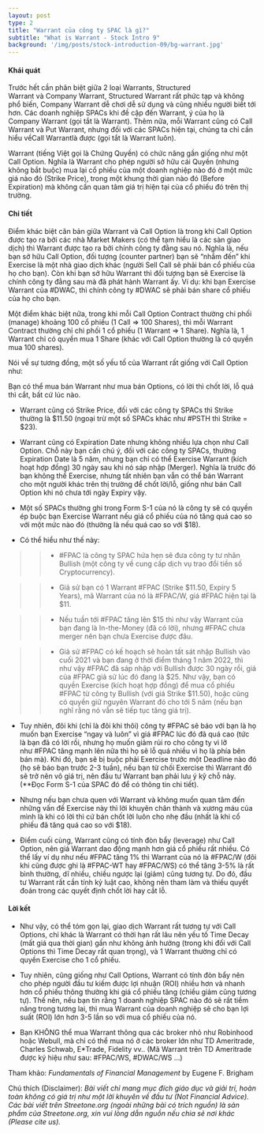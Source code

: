 ```yaml
---
layout: post
type: 2
title: "Warrant của công ty SPAC là gì?"
subtitle: "What is Warrant - Stock Intro 9"
background: '/img/posts/stock-introduction-09/bg-warrant.jpg'
---
```


#### Khái quát

Trước hết cần phân biệt giữa 2 loại Warrants, Structured Warrant và Company Warrant, Structured Warrant rất phức tạp và không phổ biến, Company Warrant dễ chơi dễ sử dụng và cũng nhiều người biết tới hơn. Các doanh nghiệp SPACs khi đề cập đến Warrant, ý của họ là Company Warrant (gọi tắt là Warrant). Thêm nữa, mỗi Warrant cũng có Call Warrant và Put Warrant, nhưng đối với các SPACs hiện tại, chúng ta chỉ cần hiểu vềCall Warrantlà được (gọi tắt là Warrant luôn).

Warrant (tiếng Việt gọi là Chứng Quyền) có chức năng gần giống như một Call Option. Nghĩa là Warrant cho phép người sở hữu cái Quyền (nhưng không bắt buộc) mua lại cổ phiếu của một doanh nghiệp nào đó ở một mức giá nào đó (Strike Price), trong một khung thời gian nào đó (Before Expiration) mà không cần quan tâm giá trị hiện tại của cổ phiếu đó trên thị trường.


#### Chi tiết

Điểm khác biệt căn bản giữa Warrant và Call Option là trong khi Call Option được tạo ra bởi các nhà Market Makers (có thể tạm hiểu là các sàn giao dịch) thì Warrant được tạo ra bởi chính công ty đằng sau nó. Nghĩa là, nếu bạn sở hữu Call Option, đối tượng (counter partner) bạn sẽ “nhắm đến” khi Exercise là một nhà giao dịch khác (người Sell Call sẽ phải bán cổ phiếu của họ cho bạn). Còn khi bạn sở hữu Warrant thì đối tượng bạn sẽ Exercise là chính công ty đằng sau mà đã phát hành Warrant ấy. Ví dụ: khi bạn Exercise Warrant của #DWAC, thì chính công ty #DWAC sẽ phải bán share cổ phiếu của họ cho bạn.

Một điểm khác biệt nữa, trong khi mỗi Call Option Contract thường chi phối (manage) khoảng 100 cổ phiếu (1 Call => 100 Shares), thì mỗi Warrant Contract thường chỉ chi phối 1 cổ phiếu (1 Warrant => 1 Share). Nghĩa là, 1 Warrant chỉ có quyền mua 1 Share (khác với Call Option thường là có quyền mua 100 shares).

Nói về sự tương đồng, một số yếu tố của Warrant rất giống với Call Option như:

Bạn có thể mua bán Warrant như mua bán Options, có lời thì chốt lời, lỗ quá thì cắt, bất cứ lúc nào.

- Warrant cũng có Strike Price, đối với các công ty SPACs thì Strike thường là $11.50 (ngoại trừ một số SPACs khác như #PSTH thì Strike = $23).

- Warrant cũng có Expiration Date nhưng không nhiều lựa chọn như Call Option. Chỗ này bạn cần chú ý, đối với các công ty SPACs, thường Expiration Date là 5 năm, nhưng bạn chỉ có thể Exercise Warrant (kích hoạt hợp đồng) 30 ngày sau khi nó sáp nhập (Merger). Nghĩa là trước đó bạn không thể Exercise, nhưng tất nhiên bạn vẫn có thể bán Warrant cho một người khác trên thị trường để chốt lời/lỗ, giống như bán Call Option khi nó chưa tới ngày Expiry vậy.

- Một số SPACs thường ghi trong Form S-1 của nó là công ty sẽ có quyền ép buộc bạn Exercise Warrant nếu giá cổ phiếu của nó tăng quá cao so với một mức nào đó (thường là nếu quá cao so với $18).

- Có thể hiểu như thế này: 

>> - #FPAC là công ty SPAC hứa hẹn sẽ đưa công ty tư nhân Bullish (một công ty về cung cấp dịch vụ trao đổi tiền số Cryptocurrency). 

>> - Giả sử bạn có 1 Warrant #FPAC (Strike $11.50, Expiry 5 Years), mã Warrant của nó là #FPAC/W, giá #FPAC hiện tại là $11. 

>> - Nếu tuần tới #FPAC tăng lên $15 thì như vậy Warrant của bạn đang là In-the-Money (đã có lời), nhưng #FPAC chưa merger nên bạn chưa Exercise được đâu. 

>> - Giả sử #FPAC có kế hoạch sẽ hoàn tất sát nhập Bullish vào cuối 2021 và bạn đang ở thời điểm tháng 1 năm 2022, thì như vậy #FPAC đã sáp nhập với Bullish được 30 ngày rồi, giá của #FPAC giả sử lúc đó đang là $25. Như vậy, bạn có quyền Exercise (kích hoạt hợp đồng) để mua cổ phiếu #FPAC từ công ty Bullish (với giá Strike $11.50), hoặc cũng có quyền giữ nguyên Warrant đó cho tới 5 năm (nếu bạn nghĩ rằng nó vẫn sẽ tiếp tục tăng giá trị).

- Tuy nhiên, đôi khi (chỉ là đôi khi thôi) công ty #FPAC sẽ báo với bạn là họ muốn bạn Exercise “ngay và luôn” vì giá #FPAC lúc đó đã quá cao (tức là bạn đã có lời rồi, nhưng họ muốn giảm rủi ro cho công ty vì lỡ như #FPAC tăng mạnh lên nữa thì họ sẽ lỗ quá nhiều vì họ là phía bên bán mà). Khi đó, bạn sẽ bị buộc phải Exercise trước một Deadline nào đó (họ sẽ báo bạn trước 2-3 tuần), nếu bạn từ chối Exercise thì Warrant đó sẽ trở nên vô giá trị, nên đầu tư Warrant bạn phải lưu ý kỹ chỗ này. (**Đọc Form S-1 của SPAC đó để có thông tin chi tiết).

- Nhưng nếu bạn chưa quen với Warrant và không muốn quan tâm đến những vấn đề Exercise này thì lời khuyên chân thành và xương máu của mình là khi có lời thì cứ bán chốt lời luôn cho nhẹ đầu (nhất là khi cổ phiếu đã tăng quá cao so với $18).

- Điểm cuối cùng, Warrant cũng có tính đòn bẩy (leverage) như Call Option, nên giá Warrant dao động mạnh hơn giá cổ phiếu rất nhiều. Có thể lấy ví dụ như nếu #FPAC tăng 1% thì Warrant của nó là #FPAC/W (đôi khi cũng được ghi là #FPAC-WT hay #FPAC/WS) có thể tăng 3-5% là rất bình thường, dĩ nhiều, chiều ngược lại (giảm) cũng tương tự. Do đó, đầu tư Warrant rất cần tính kỷ luật cao, không nên tham làm và thiếu quyết đoán trong các quyết định chốt lời hay cắt lỗ.

#### Lời kết

- Như vậy, có thể tóm gọn lại, giao dịch Warrant rất tương tự với Call Options, chỉ khác là Warrant có thời hạn rất lâu nên yếu tố Time Decay (mất giá qua thời gian) gần như không ảnh hưởng (trong khi đối với Call Options thì Time Decay rất quan trọng), và 1 Warrant thường chỉ có quyền Exercise cho 1 cổ phiếu. 

- Tuy nhiên, cũng giống như Call Options, Warrant có tính đòn bẩy nên cho phép người đầu tư kiếm được lợi nhuận (ROI) nhiều hơn và nhanh hơn cổ phiếu thông thường khi giá cổ phiếu tăng (chiều giảm cũng tương tự). Thế nên, nếu bạn tin rằng 1 doanh nghiệp SPAC nào đó sẽ rất tiềm năng trong tương lai, thì mua Warrant của doanh nghiệp sẽ cho bạn lợi suất (ROI) lớn hơn 3-5 lần so với mua cổ phiếu của nó.

- Bạn KHÔNG thể mua Warrant thông qua các broker nhỏ như Robinhood hoặc Webull, mà chỉ có thể mua nó ở các broker lớn như TD Ameritrade, Charles Schwab, E*Trade, Fidelity vv.. (Mã Warrant trên TD Ameritrade được ký hiệu như sau: #FPAC/WS, #DWAC/WS …)


Tham khảo: *Fundamentals of Financial Management* by Eugene F. Brigham

Chú thích (Disclaimer):
*Bài viết chỉ mang mục đích giáo dục và giải trí, hoàn toàn không có giá trị như một lời khuyên về đầu tư (Not Financial Advice).*
*Các bài viết trên Streetone.org (ngoài những bài có trích nguồn) là sản phẩm của Streetone.org, xin vui lòng dẫn nguồn nếu chia sẻ nơi khác (Please cite us).*